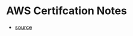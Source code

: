 AWS Certifcation Notes
==============

- [source](https://learning.oreilly.com/videos/aws-certified-developer)
